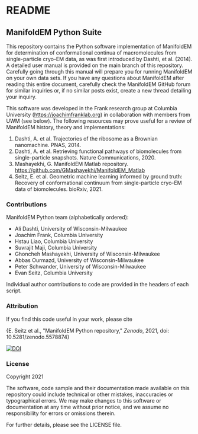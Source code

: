 # README
## ManifoldEM Python Suite

This repository contains the Python software implementation of ManifoldEM for determination of conformational continua of macromolecules from single-particle cryo-EM data, as was first introduced by Dashti, et al. (2014). A detailed user manual is provided on the main branch of this repository. Carefully going through this manual will prepare you for running ManifoldEM on your own data sets. If you have any questions about ManifoldEM after reading this entire document, carefully check the ManifoldEM GitHub forum for similar inquiries or, if no similar posts exist, create a new thread detailing your inquiry. 

This software was developed in the Frank research group at Columbia University (https://joachimfranklab.org) in collaboration with members from UWM (see below). The following resources may prove useful for a review of ManifoldEM history, theory and implementations:
1. Dashti, A. et al. Trajectories of the ribosome as a Brownian nanomachine. PNAS, 2014.
2. Dashti, A. et al. Retrieving functional pathways of biomolecules from single-particle snapshots. Nature Communications, 2020.
3. Mashayekhi, G. ManifoldEM Matlab repository. https://github.com/GMashayekhi/ManifoldEM_Matlab
4. Seitz, E. et al. Geometric machine learning informed by ground truth: Recovery of conformational continuum from single-particle cryo-EM data of biomolecules. bioRxiv, 2021.

### Contributions
ManifoldEM Python team (alphabetically ordered):

- Ali Dashti, University of Wisconsin-Milwaukee
- Joachim Frank, Columbia University
- Hstau Liao, Columbia University
- Suvrajit Maji, Columbia University
- Ghoncheh Mashayekhi, University of Wisconsin-Milwaukee
- Abbas Ourmazd, University of Wisconsin-Milwaukee
- Peter Schwander, University of Wisconsin-Milwaukee
- Evan Seitz, Columbia University

Individual author contributions to code are provided in the headers of each script.

### Attribution
If you find this code useful in your work, please cite

{E. Seitz et al., "ManifoldEM Python repository," *Zenodo*, 2021, doi: 10.5281/zenodo.5578874}

[![DOI](https://zenodo.org/badge/405477119.svg)](https://zenodo.org/badge/latestdoi/405477119)


### License
Copyright 2021

The software, code sample and their documentation made available on this repository could include technical or other mistakes, inaccuracies or typographical errors. We may make changes to this software or documentation at any time without prior notice, and we assume no responsibility for errors or omissions therein.

For further details, please see the LICENSE file. 
